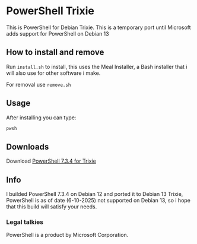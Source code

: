 # PowerShell Trixie
 This is PowerShell for Debian Trixie. This is a temporary port until Microsoft adds support for PowerShell on Debian 13

## How to install and remove

Run `install.sh` to install, this uses the Meal Installer, a Bash installer that i will also use for other software i make.

For removal use `remove.sh`

## Usage

After installing you can type:
```bash
pwsh
```

## Downloads

Download [PowerShell 7.3.4 for Trixie](https://github.com/Mealman1551/PowerShell-Trixie/raw/refs/heads/main/pwsh-linux-x64.tar.gz)

## Info

I builded PowerShell 7.3.4 on Debian 12 and ported it to Debian 13 Trixie, PowerShell is as of date (6-10-2025) not supported on Debian 13, so i hope that this build will satisfy your needs.

### Legal talkies

PowerShell is a product by Microsoft Corporation.